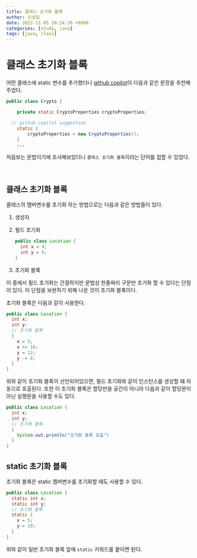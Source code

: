 ```yaml
---
title: 클래스 초기화 블록
author: 신성일
date: 2022-11-05 18:24:26 +0900
categories: [study, java]
tags: [java, class]
---
```


# 클래스 초기화 블록

어떤 클래스에 static 변수를 추가했더니 [github copilot](https://github.com/features/copilot)이 다음과 같은 문장을 추천해주었다.

```java
public class Crypto {

	private static CryptoProperties cryptoProperties;

  // github copilot suggestion
	static {
		cryptoProperties = new CryptoProperties();
	}
	...
```

처음보는 문법이기에 조사해보았더니 `클래스 초기화 블록`이라는 단어를 접할 수 있었다.

<br/>

## 클래스 초기화 블록

클래스의 멤버변수를 초기화 하는 방법으로는 다음과 같은 방법들이 있다.

1. 생성자

2. 필드 초기화

   ```java
   public class Location {
     int x = 4;
     int y = 6;
   }
   ```

3. 초기화 블록

이 중에서 필드 초기화는 간결하지만 문법상 한줄짜리 구문만 초기화 할 수 있다는 단점이 있다. 이 단점을 보완하기 위해 나온 것이 초기화 블록이다.

초기화 블록은 다음과 같이 사용한다.

```java
public class Location {
  int x;
  int y;
  // 초기화 블록
  {
    x = 5;
    x += 10;
    y = 12;
    y -= 8;
  }
}
```

위와 같이 초기화 블록이 선언되어있으면, 필드 초기화와 같이 인스턴스를 생성할 떄 자동으로 호출된다. 또한 이 초기화 블록은 할당만을 공간이 아니라 다음과 같이 할당문이 아닌 실행문을 사용할 수도 있다.

```java
public class Location {
  int x;
  int y;
  // 초기화 블록
  {
    System.out.println("초기화 블록 호출")
  }
}
```

## **static 초기화 블록**

초기화 블록은 static 멤버변수를 초기화할 때도 사용할 수 있다.

```java
public class Location {
  static int x;
  static int y;
  // 초기화 블록
  static {
    x = 5;
    y = 10;
  }
}
```

위와 같이 일반 초기화 블록 앞에 `static` 키워드를 붙이면 된다.
